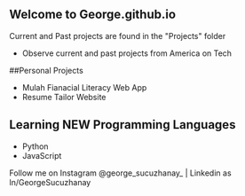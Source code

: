 ## Welcome to George.github.io
Current and Past projects are found in the "Projects" folder
- Observe current and past projects from America on Tech

##Personal Projects
- Mulah Fianacial Literacy Web App
- Resume Tailor Website

## Learning NEW Programming Languages
- Python
- JavaScript

<p>Follow me on Instagram @george_sucuzhanay_  |  Linkedin as ln/GeorgeSucuzhanay </p>
